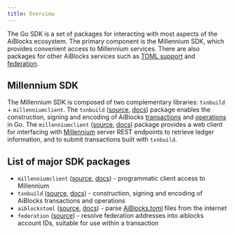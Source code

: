 ```yaml
---
title: Overview
---
```


The Go SDK is a set of packages for interacting with most aspects of the AiBlocks ecosystem. The primary component is the Millennium SDK, which provides convenient access to Millennium services. There are also packages for other AiBlocks services such as [TOML support](https://github.com/aiblocks/aiblocks-protocol/blob/master/ecosystem/sep-0001.md) and [federation](https://github.com/aiblocks/aiblocks-protocol/blob/master/ecosystem/sep-0002.md).

## Millennium SDK

The Millennium SDK is composed of two complementary libraries: `txnbuild` + `millenniumclient`.
The `txnbuild` ([source](https://github.com/aiblocks/go/tree/master/txnbuild), [docs](https://godoc.org/github.com/aiblocks/go/txnbuild)) package enables the construction, signing and encoding of AiBlocks [transactions](https://www.aiblocks.io/developers/guides/concepts/transactions.html) and [operations](https://www.aiblocks.io/developers/guides/concepts/list-of-operations.html) in Go. The `millenniumclient` ([source](https://github.com/aiblocks/go/tree/master/clients/millenniumclient), [docs](https://godoc.org/github.com/aiblocks/go/clients/millenniumclient)) package provides a web client for interfacing with [Millennium](https://www.aiblocks.io/developers/guides/get-started/) server REST endpoints to retrieve ledger information, and to submit transactions built with `txnbuild`.

## List of major SDK packages

- `millenniumclient` ([source](https://github.com/aiblocks/go/tree/master/clients/millenniumclient), [docs](https://godoc.org/github.com/aiblocks/go/clients/millenniumclient)) - programmatic client access to Millennium
- `txnbuild` ([source](https://github.com/aiblocks/go/tree/master/txnbuild), [docs](https://godoc.org/github.com/aiblocks/go/txnbuild)) - construction, signing and encoding of AiBlocks transactions and operations
- `aiblockstoml` ([source](https://github.com/aiblocks/go/tree/master/clients/aiblockstoml), [docs](https://godoc.org/github.com/aiblocks/go/clients/aiblockstoml)) - parse [AiBlocks.toml](../../guides/concepts/aiblocks-toml.md) files from the internet
- `federation` ([source](https://godoc.org/github.com/aiblocks/go/clients/federation)) - resolve federation addresses  into aiblocks account IDs, suitable for use within a transaction

